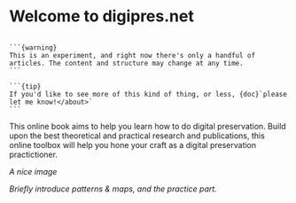 # Welcome to digipres.net

````{margin}

```{warning}
This is an experiment, and right now there's only a handful of articles. The content and structure may change at any time.
```

```{tip}
If you'd like to see more of this kind of thing, or less, {doc}`please let me know!</about>`
```

````

This online book aims to help you learn how to do digital preservation. Build upon the best theoretical and practical research and publications, this online toolbox will help you hone your craft as a digital preservation practictioner.

_A nice image_

_Briefly introduce patterns & maps, and the practice part._




